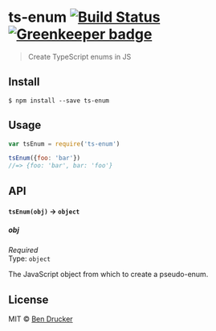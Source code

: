 # ts-enum [![Build Status](https://travis-ci.org/bendrucker/ts-enum.svg?branch=master)](https://travis-ci.org/bendrucker/ts-enum) [![Greenkeeper badge](https://badges.greenkeeper.io/bendrucker/ts-enum.svg)](https://greenkeeper.io/)

> Create TypeScript enums in JS


## Install

```
$ npm install --save ts-enum
```


## Usage

```js
var tsEnum = require('ts-enum')

tsEnum({foo: 'bar'})
//=> {foo: 'bar', bar: 'foo'}
```

## API

#### `tsEnum(obj)` -> `object`

##### obj

*Required*  
Type: `object`

The JavaScript object from which to create a pseudo-enum.


## License

MIT © [Ben Drucker](http://bendrucker.me)
